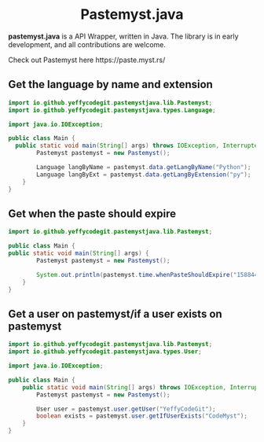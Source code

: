 <h1 align="center">Pastemyst.java</h1>

<p><strong>pastemyst.java</strong> is a API Wrapper, written in Java. The library is in early development, and all contributions are welcome.</p>
<p>Check out Pastemyst here https://paste.myst.rs/</p>

<h2>Get the language by name and extension</h2>

```java
import io.github.yeffycodegit.pastemystjava.lib.Pastemyst;
import io.github.yeffycodegit.pastemystjava.types.Language;

import java.io.IOException;

public class Main {
  public static void main(String[] args) throws IOException, InterruptedException {
        Pastemyst pastemyst = new Pastemyst();

        Language langByName = pastemyst.data.getLangByName("Python");
        Language langByExt = pastemyst.data.getLangByExtension("py");
    }
}
```

<h2>Get when the paste should expire</h2>

```java
import io.github.yeffycodegit.pastemystjava.lib.Pastemyst;

public class Main {
public static void main(String[] args) {
        Pastemyst pastemyst = new Pastemyst();

        System.out.println(pastemyst.time.whenPasteShouldExpire("1588441258", "1w"));
    }
}
```

<h2>Get a user on pastemyst/if a user exists on pastemyst</h2>

```java
import io.github.yeffycodegit.pastemystjava.lib.Pastemyst;
import io.github.yeffycodegit.pastemystjava.types.User;

import java.io.IOException;

public class Main {
    public static void main(String[] args) throws IOException, InterruptedException {
        Pastemyst pastemyst = new Pastemyst();

        User user = pastemyst.user.getUser("YeffyCodeGit");
        boolean exists = pastemyst.user.getIfUserExists("CodeMyst");
    }
}
```